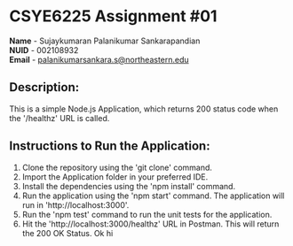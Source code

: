 # CSYE6225 Assignment #01

**Name**  - Sujaykumaran Palanikumar Sankarapandian<br/>
**NUID**  - 002108932<br/>
**Email** - palanikumarsankara.s@northeastern.edu 

## Description:

This is a simple Node.js Application, which returns 200 status code when the '/healthz' URL is called. 

## Instructions to Run the Application:

1. Clone the repository using the 'git clone' command.
2. Import the Application folder in your preferred IDE.
3. Install the dependencies using the 'npm install' command.
4. Run the application using the 'npm start' command. The application will run in 'http://localhost:3000'.
5. Run the 'npm test' command to run the unit tests for the application.
6. Hit the 'http://localhost:3000/healthz' URL in Postman. This will return the 200 OK Status. Ok
hi
